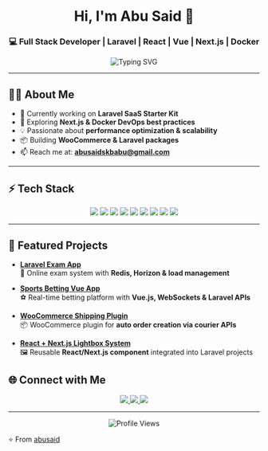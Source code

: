 <!-- Stylish GitHub Profile README -->

<h1 align="center">Hi, I'm Abu Said 👋</h1>
<h3 align="center">💻 Full Stack Developer | Laravel | React | Vue | Next.js | Docker</h3>

<p align="center">
  <img src="https://readme-typing-svg.herokuapp.com?font=Fira+Code&pause=1000&color=FF2D20&center=true&width=500&lines=Building+scalable+web+apps;Passionate+about+clean+code;Open+source+contributor;Always+learning+new+tech" alt="Typing SVG" />
</p>

---

## 👨‍💻 About Me  
- 🔭 Currently working on **Laravel SaaS Starter Kit**  
- 🌱 Exploring **Next.js & Docker DevOps best practices**  
- 💡 Passionate about **performance optimization & scalability**  
- 📦 Building **WooCommerce & Laravel packages**  
- 📫 Reach me at: **abusaidskbabu@gmail.com**  

---

## ⚡ Tech Stack  

<p align="center">
  <img src="https://img.shields.io/badge/Laravel-FF2D20?style=for-the-badge&logo=laravel&logoColor=white" />
  <img src="https://img.shields.io/badge/Vue.js-35495E?style=for-the-badge&logo=vuedotjs&logoColor=4FC08D" />
  <img src="https://img.shields.io/badge/React-20232A?style=for-the-badge&logo=react&logoColor=61DAFB" />
  <img src="https://img.shields.io/badge/Next.js-000000?style=for-the-badge&logo=nextdotjs&logoColor=white" />
  <img src="https://img.shields.io/badge/Node.js-43853D?style=for-the-badge&logo=node.js&logoColor=white" />
  <img src="https://img.shields.io/badge/Docker-2496ED?style=for-the-badge&logo=docker&logoColor=white" />
  <img src="https://img.shields.io/badge/MySQL-005C84?style=for-the-badge&logo=mysql&logoColor=white" />
  <img src="https://img.shields.io/badge/Redis-DC382D?style=for-the-badge&logo=redis&logoColor=white" />
  <img src="https://img.shields.io/badge/Tailwind_CSS-38B2AC?style=for-the-badge&logo=tailwind-css&logoColor=white" />
</p>

---

## 🚀 Featured Projects  

- [**Laravel Exam App**](https://github.com/abusaidskbabu/exam-app)  
  📝 Online exam system with **Redis, Horizon & load management**  

- [**Sports Betting Vue App**](https://github.com/abusaidskbabu/sports-betting)  
  ⚽ Real-time betting platform with **Vue.js, WebSockets & Laravel APIs**  

- [**WooCommerce Shipping Plugin**](https://github.com/abusaidskbabu/woo-shipping)  
  📦 WooCommerce plugin for **auto order creation via courier APIs**  

- [**React + Next.js Lightbox System**](https://github.com/abusaidskbabu/react-lightbox)  
  🖼️ Reusable **React/Next.js component** integrated into Laravel projects  


## 🌐 Connect with Me  

<p align="center">
  <a href="https://linkedin.com/in/abusaid-sheikh-108a622b0">
    <img src="https://img.shields.io/badge/LinkedIn-blue?style=for-the-badge&logo=linkedin" />
  </a>
  <a href="https://abusaid.dev">
    <img src="https://img.shields.io/badge/Portfolio-000?style=for-the-badge&logo=vercel" />
  </a>
  <a href="https://twitter.com/abusaid">
    <img src="https://img.shields.io/badge/Twitter-1DA1F2?style=for-the-badge&logo=twitter&logoColor=white" />
  </a>
</p>

---

<p align="center">
  <img src="https://komarev.com/ghpvc/?username=abusaid&style=for-the-badge&color=blue" alt="Profile Views" />
</p>

⭐️ From [abusaid](https://github.com/abusaidskbabu)

